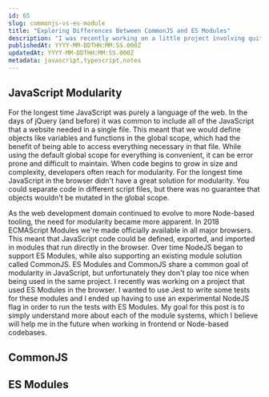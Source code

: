 ```yaml
---
id: 65
slug: commonjs-vs-es-module
title: "Exploring Differences Between CommonJS and ES Modules"
description: "I was recently working on a little project involving quite a bit of JavaScript. I always knew about the existence of ES Modules and CommonJS, but I never really knew much about their differences. In this post, I'll be exploring CommonJS and ES Modules to learn more about their history and use cases."
publishedAt: YYYY-MM-DDTHH:MM:SS.000Z
updatedAt: YYYY-MM-DDTHH:MM:SS.000Z
metadata: javascript,typescript,notes
---
```


## JavaScript Modularity

For the longest time JavaScript was purely a language of the web. In the days of jQuery (and before) it was common to include all of the JavaScript that a website needed in a single file. This meant that we would define objects like variables and functions in the global scope, which had the benefit of being able to access everything necessary in that file. While using the default global scope for everything is convenient, it can be error prone and difficult to maintain. When code begins to grow in size and complexity, developers often reach for modularity. For the longest time JavaScript in the browser didn't have a great solution for modularity. You could separate code in different script files, but there was no guarantee that objects wouldn't be mutated in the global scope.

As the web development domain continued to evolve to more Node-based tooling, the need for modularity became more apparent. In 2018 ECMAScript Modules we're made officially available in all major browsers. This meant that JavaScript code could be defined, exported, and imported in modules that run directly in the browser. Over time NodeJS began to support ES Modules, while also supporting an existing module solution called CommonJS. ES Modules and CommonJS share a common goal of modularity in JavaScript, but unfortunately they don't play too nice when being used in the same project. I recently was working on a project that used ES Modules in the browser. I wanted to use Jest to write some tests for these modules and I ended up having to use an experimental NodeJS flag in order to run the tests with ES Modules. My goal for this post is to simply understand more about each of the module systems, which I believe will help me in the future when working in frontend or Node-based codebases.

## CommonJS

## ES Modules
